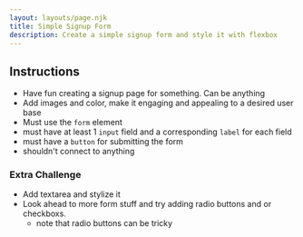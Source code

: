 ```yaml
---
layout: layouts/page.njk
title: Simple Signup Form
description: Create a simple signup form and style it with flexbox
---
```


## Instructions

- Have fun creating a signup page for something. Can be anything
- Add images and color, make it engaging and appealing to a desired user base
- Must use the `form` element
- must have at least 1 `input` field and a corresponding `label` for each field
- must have a `button` for submitting the form
- shouldn't connect to anything

### Extra Challenge

- Add textarea and stylize it
- Look ahead to more form stuff and try adding radio buttons and or checkboxs.
  - note that radio buttons can be tricky
